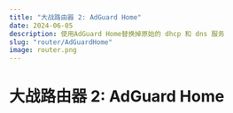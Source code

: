 ```yaml
---
title: "大战路由器 2: AdGuard Home"
date: 2024-06-05
description: 使用AdGuard Home替换掉原始的 dhcp 和 dns 服务
slug: "router/AdGuardHome"
image: router.png
---
```


# 大战路由器 2: AdGuard Home

